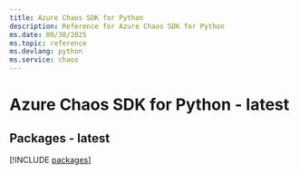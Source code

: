 ```yaml
---
title: Azure Chaos SDK for Python
description: Reference for Azure Chaos SDK for Python
ms.date: 09/30/2025
ms.topic: reference
ms.devlang: python
ms.service: chaos
---
```

# Azure Chaos SDK for Python - latest
## Packages - latest
[!INCLUDE [packages](chaos-index.md)]